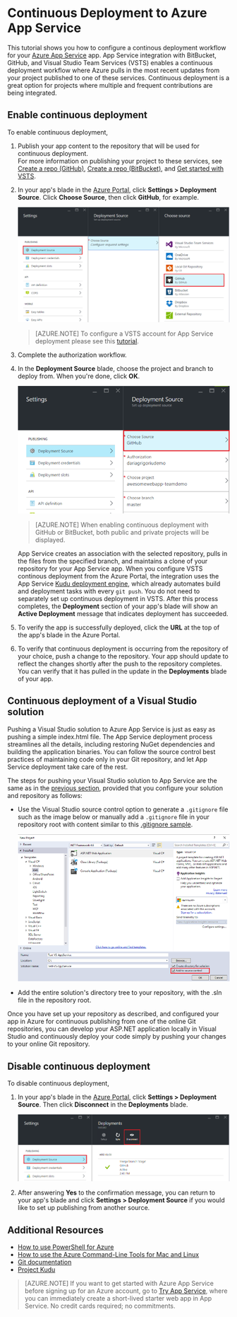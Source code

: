 <properties
	pageTitle="Continuous Deployment to Azure App Service"
	description="Learn how to enable continuous deployment to Azure App Service."
	services="app-service"
	documentationCenter=""
	authors="dariagrigoriu"
	manager="wpickett"
	editor="mollybos"/>

<tags
	ms.service="app-service"
	ms.workload="na"
	ms.tgt_pltfrm="na"
	ms.devlang="na"
	ms.topic="article"
	ms.date="06/13/2016"
	ms.author="dariagrigoriu"/>
    
# Continuous Deployment to Azure App Service

This tutorial shows you how to configure a continous deployment workflow for your [Azure App Service] app. App Service integration with BitBucket, GitHub, and Visual Studio Team Services (VSTS) enables a continuous deployment workflow where Azure pulls in the most recent updates from your project published to one of these services. Continuous deployment is a great option for projects where multiple and frequent contributions are being integrated.

## <a name="overview"></a>Enable continuous deployment

To enable continuous deployment, 

1. Publish your app content to the repository that will be used for continuous deployment.  
    For more information on publishing your project to these services, see [Create a repo (GitHub)], [Create a repo (BitBucket)], and [Get started with VSTS].

2. In your app's blade in the [Azure Portal], click **Settings > Deployment Source**. Click **Choose Source**, then click **GitHub**, for example.  

	![](./media/app-service-continous-deployment/cd_options.png)
	
    > [AZURE.NOTE] To configure a VSTS account for App Service deployment please see this [tutorial](https://github.com/projectkudu/kudu/wiki/Setting-up-a-VSTS-account-so-it-can-deploy-to-a-Web-App).
    
3. Complete the authorization workflow. 

4. In the **Deployment Source** blade, choose the project and branch to deploy from. When you're done, click **OK**.
  
	![](./media/app-service-continous-deployment/github_option.png)

	> [AZURE.NOTE] When enabling continuous deployment with GitHub or BitBucket, both public and private projects will be displayed.

    App Service creates an association with the selected repository, pulls in the files from the specified branch, and maintains a clone of your repository for your App Service app. When you configure VSTS continous deployment from the Azure Portal, the integration uses the App Service [Kudu deployment engine](https://github.com/projectkudu/kudu/wiki), which already automates build and deployment tasks with every `git push`. You do not need to separately set up continuous deployment in VSTS. After this process completes, the **Deployment** section of your app's blade will show an **Active Deployment** message that indicates deployment has succeeded.

5. To verify the app is successfully deployed, click the **URL** at the top of the app's blade in the Azure Portal. 

6. To verify that continuous deployment is occurring from the repository of your choice, push a change to the repository. Your app should update to reflect the changes shortly after the push to the repository completes. You can verify that it has pulled in the update in the **Deployments** blade of your app.

## <a name="VSsolution"></a>Continuous deployment of a Visual Studio solution 

Pushing a Visual Studio solution to Azure App Service is just as easy as pushing a simple index.html file. The App Service deployment process streamlines all the details, including restoring NuGet dependencies and building the application binaries. You can follow the source control best practices of maintaining code only in your Git repository, and let App Service deployment take care of the rest.

The steps for pushing your Visual Studio solution to App Service are the same as in the [previous section](#overview), provided that you configure your solution and repository as follows:

-	Use the Visual Studio source control option to generate a `.gitignore` file such as the image below or manually add a `.gitignore` file in your repository root with content similar to this [.gitignore sample](https://github.com/github/gitignore/blob/master/VisualStudio.gitignore). 

    ![](./media/app-service-continous-deployment/VS_source_control.png)
 
-	Add the entire solution's directory tree to your repository, with the .sln file in the repository root.

Once you have set up your repository as described, and configured your app in Azure for continuous publishing from one of the online Git repositories, you can develop your ASP.NET application locally in Visual Studio and continuously deploy your code simply by pushing your changes to your online Git repository.

## <a name="disableCD"></a>Disable continuous deployment

To disable continuous deployment, 

1. In your app's blade in the [Azure Portal], click **Settings > Deployment Source**. Then click **Disconnect** in the **Deployments** blade.

    ![](./media/app-service-continous-deployment/cd_disconnect.png)	

2. After answering **Yes** to the confirmation message, you can return to your app's blade and click **Settings > Deployment Source** if you would like to set up publishing from another source.

## Additional Resources

* [How to use PowerShell for Azure]
* [How to use the Azure Command-Line Tools for Mac and Linux]
* [Git documentation]
* [Project Kudu](https://github.com/projectkudu/kudu/wiki)

>[AZURE.NOTE] If you want to get started with Azure App Service before signing up for an Azure account, go to [Try App Service](http://go.microsoft.com/fwlink/?LinkId=523751), where you can immediately create a short-lived starter web app in App Service. No credit cards required; no commitments.

[Azure App Service]: https://azure.microsoft.com/en-us/documentation/articles/app-service-changes-existing-services/ 
[Azure Portal]: https://portal.azure.com
[VSTS Portal]: https://www.visualstudio.com/en-us/products/visual-studio-team-services-vs.aspx
[Installing Git]: http://git-scm.com/book/en/Getting-Started-Installing-Git
[How to use PowerShell for Azure]: ../articles/powershell-install-configure.md
[How to use the Azure Command-Line Tools for Mac and Linux]: ../articles/xplat-cli-install.md
[Git Documentation]: http://git-scm.com/documentation

[Create a repo (GitHub)]: https://help.github.com/articles/create-a-repo
[Create a repo (BitBucket)]: https://confluence.atlassian.com/display/BITBUCKET/Create+an+Account+and+a+Git+Repo
[Get started with VSTS]: https://www.visualstudio.com/get-started/overview-of-get-started-tasks-vs
[Continuous delivery to Azure using Visual Studio Team Services]: ../articles/cloud-services/cloud-services-continuous-delivery-use-vso.md
